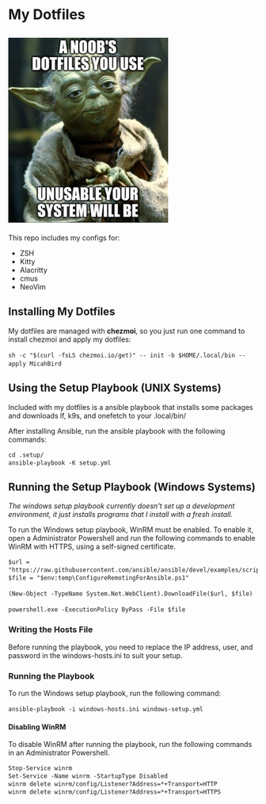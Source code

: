 # My Dotfiles

![meme](meme.jpg)
---
This repo includes my configs for:
- ZSH
- Kitty
- Alacritty
- cmus
- NeoVim

## Installing My Dotfiles
My dotfiles are managed with **chezmoi**, so you just run one command to install chezmoi and apply my dotfiles:

`sh -c "$(curl -fsLS chezmoi.io/get)" -- init -b $HOME/.local/bin --apply MicahBird`

## Using the Setup Playbook (UNIX Systems)
Included with my dotfiles is a ansible playbook that installs some packages and downloads lf, k9s, and onefetch to your .local/bin/

After installing Ansible, run the ansible playbook with the following commands:
```
cd .setup/
ansible-playbook -K setup.yml
```

## Running the Setup Playbook (Windows Systems)
_The windows setup playbook currently doesn't set up a development environment, it just installs programs that I install with a fresh install._

To run the Windows setup playbook, WinRM must be enabled. To enable it, open a Administrator Powershell and run the following commands to enable WinRM with HTTPS, using a self-signed certificate.

```
$url = "https://raw.githubusercontent.com/ansible/ansible/devel/examples/scripts/ConfigureRemotingForAnsible.ps1"
$file = "$env:temp\ConfigureRemotingForAnsible.ps1"

(New-Object -TypeName System.Net.WebClient).DownloadFile($url, $file)

powershell.exe -ExecutionPolicy ByPass -File $file
```

### Writing the Hosts File
Before running the playbook, you need to replace the IP address, user, and password in the windows-hosts.ini to suit your setup.

### Running the Playbook

To run the Windows setup playbook, run the following command:

`ansible-playbook -i windows-hosts.ini windows-setup.yml`

#### Disabling WinRM
To disable WinRM after running the playbook, run the following commands in an Administrator Powershell. 
```
Stop-Service winrm
Set-Service -Name winrm -StartupType Disabled
winrm delete winrm/config/Listener?Address=*+Transport=HTTP
winrm delete winrm/config/Listener?Address=*+Transport=HTTPS
```
